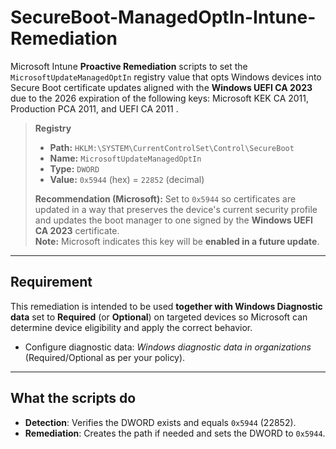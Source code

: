 # SecureBoot-ManagedOptIn-Intune-Remediation
Microsoft Intune **Proactive Remediation** scripts to set the
`MicrosoftUpdateManagedOptIn` registry value that opts Windows devices into
Secure Boot certificate updates aligned with the **Windows UEFI CA 2023** due to the 2026 expiration of the following keys: Microsoft KEK CA 2011, Production PCA 2011, and UEFI CA 2011 .

> **Registry**
>
> - **Path:** `HKLM:\SYSTEM\CurrentControlSet\Control\SecureBoot`
> - **Name:** `MicrosoftUpdateManagedOptIn`
> - **Type:** `DWORD`
> - **Value:** `0x5944` (hex) = `22852` (decimal)
>
> **Recommendation (Microsoft):** Set to `0x5944` so certificates are updated in a
> way that preserves the device's current security profile and updates the boot
> manager to one signed by the **Windows UEFI CA 2023** certificate.  
> **Note:** Microsoft indicates this key will be **enabled in a future update**.

---

## Requirement

This remediation is intended to be used **together with Windows Diagnostic
data** set to **Required** (or **Optional**) on targeted devices so Microsoft can
determine device eligibility and apply the correct behavior.

- Configure diagnostic data: *Windows diagnostic data in organizations*  
  (Required/Optional as per your policy).

---

## What the scripts do

- **Detection**: Verifies the DWORD exists and equals `0x5944` (22852).
- **Remediation**: Creates the path if needed and sets the DWORD to `0x5944`.
